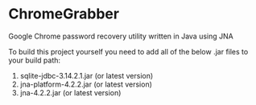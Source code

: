 # ChromeGrabber
Google Chrome password recovery utility written in Java using JNA

To build this project yourself you need to add all of the below .jar files to your build path:

1. sqlite-jdbc-3.14.2.1.jar (or latest version)
2. jna-platform-4.2.2.jar (or latest version)
3. jna-4.2.2.jar (or latest version)
